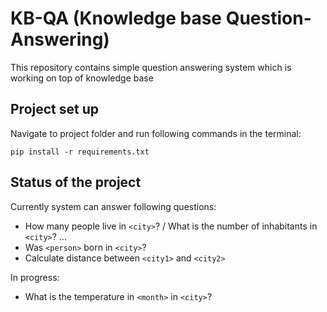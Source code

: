 # KB-QA (Knowledge base Question-Answering)
This repository contains simple question answering system which is working on top of knowledge base

## Project set up

Navigate to project folder and run following commands in the terminal:

`pip install -r requirements.txt`


## Status of the project

Currently system can answer following questions:

* How many people live in `<city>`? / What is the number of inhabitants in `<city>`? ...
* Was `<person>` born in `<city>`?
* Calculate distance between `<city1>` and `<city2>`

In progress:
* What is the temperature in `<month>` in `<city>`?
